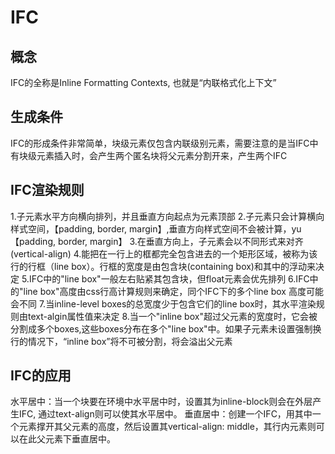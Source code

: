 # IFC

## 概念

IFC的全称是Inline Formatting Contexts, 也就是“内联格式化上下文”

## 生成条件

IFC的形成条件非常简单，块级元素仅包含内联级别元素，需要注意的是当IFC中有块级元素插入时，会产生两个匿名块将父元素分割开来，产生两个IFC

## IFC渲染规则

1.子元素水平方向横向排列，并且垂直方向起点为元素顶部
2.子元素只会计算横向样式空间，【padding, border, margin】,垂直方向样式空间不会被计算，yu【padding, border, margin】
3.在垂直方向上，子元素会以不同形式来对齐(vertical-align)
4.能把在一行上的框都完全包含进去的一个矩形区域，被称为该行的行框（line box）。行框的宽度是由包含块(containing box)和其中的浮动来决定
5.IFC中的"line box"一般左右贴紧其包含块，但float元素会优先排列
6.IFC中的"line box"高度由css行高计算规则来确定，同个IFC下的多个line box 高度可能会不同
7.当inline-level boxes的总宽度少于包含它们的line box时，其水平渲染规则由text-algin属性值来决定
8.当一个"inline box"超过父元素的宽度时，它会被分割成多个boxes,这些boxes分布在多个"line box"中。如果子元素未设置强制换行的情况下，“inline box”将不可被分割，将会溢出父元素

## IFC的应用

水平居中：当一个块要在环境中水平居中时，设置其为inline-block则会在外层产生IFC, 通过text-align则可以使其水平居中。
垂直居中：创建一个IFC，用其中一个元素撑开其父元素的高度，然后设置其vertical-align: middle，其行内元素则可以在此父元素下垂直居中。
